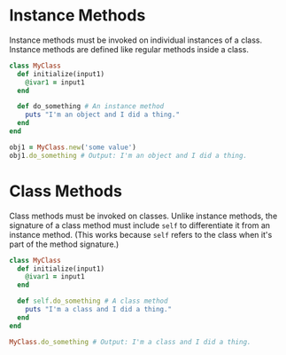 # Instance Methods
Instance methods must be invoked on individual instances of a class. Instance methods are defined like regular methods inside a class.

```ruby
class MyClass
  def initialize(input1)
    @ivar1 = input1
  end

  def do_something # An instance method
    puts "I'm an object and I did a thing."
  end
end

obj1 = MyClass.new('some value')
obj1.do_something # Output: I'm an object and I did a thing.
```

# Class Methods
Class methods must be invoked on classes. Unlike instance methods, the signature of a class method must include `self` to differentiate it from an instance method. (This works because `self` refers to the class when it's part of the method signature.)

```ruby
class MyClass
  def initialize(input1)
    @ivar1 = input1
  end

  def self.do_something # A class method
    puts "I'm a class and I did a thing."
  end
end

MyClass.do_something # Output: I'm a class and I did a thing.
```